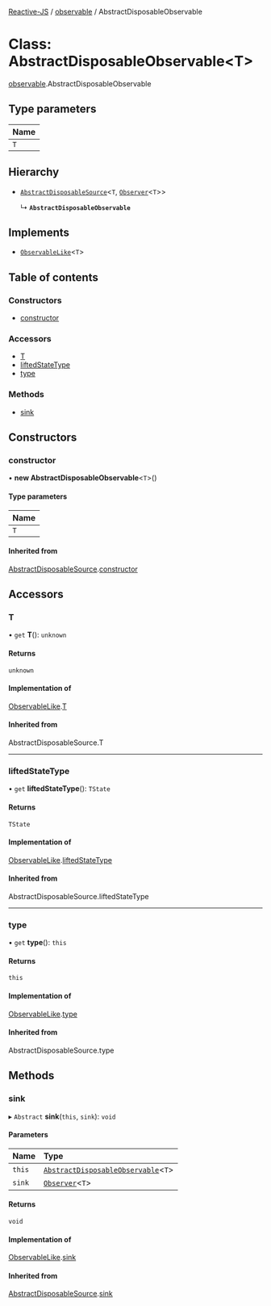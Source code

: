 [Reactive-JS](../README.md) / [observable](../modules/observable.md) / AbstractDisposableObservable

# Class: AbstractDisposableObservable<T\>

[observable](../modules/observable.md).AbstractDisposableObservable

## Type parameters

| Name |
| :------ |
| `T` |

## Hierarchy

- [`AbstractDisposableSource`](source.AbstractDisposableSource.md)<`T`, [`Observer`](observer.Observer.md)<`T`\>\>

  ↳ **`AbstractDisposableObservable`**

## Implements

- [`ObservableLike`](../interfaces/observable.ObservableLike.md)<`T`\>

## Table of contents

### Constructors

- [constructor](observable.AbstractDisposableObservable.md#constructor)

### Accessors

- [T](observable.AbstractDisposableObservable.md#t)
- [liftedStateType](observable.AbstractDisposableObservable.md#liftedstatetype)
- [type](observable.AbstractDisposableObservable.md#type)

### Methods

- [sink](observable.AbstractDisposableObservable.md#sink)

## Constructors

### constructor

• **new AbstractDisposableObservable**<`T`\>()

#### Type parameters

| Name |
| :------ |
| `T` |

#### Inherited from

[AbstractDisposableSource](source.AbstractDisposableSource.md).[constructor](source.AbstractDisposableSource.md#constructor)

## Accessors

### T

• `get` **T**(): `unknown`

#### Returns

`unknown`

#### Implementation of

[ObservableLike](../interfaces/observable.ObservableLike.md).[T](../interfaces/observable.ObservableLike.md#t)

#### Inherited from

AbstractDisposableSource.T

___

### liftedStateType

• `get` **liftedStateType**(): `TState`

#### Returns

`TState`

#### Implementation of

[ObservableLike](../interfaces/observable.ObservableLike.md).[liftedStateType](../interfaces/observable.ObservableLike.md#liftedstatetype)

#### Inherited from

AbstractDisposableSource.liftedStateType

___

### type

• `get` **type**(): `this`

#### Returns

`this`

#### Implementation of

[ObservableLike](../interfaces/observable.ObservableLike.md).[type](../interfaces/observable.ObservableLike.md#type)

#### Inherited from

AbstractDisposableSource.type

## Methods

### sink

▸ `Abstract` **sink**(`this`, `sink`): `void`

#### Parameters

| Name | Type |
| :------ | :------ |
| `this` | [`AbstractDisposableObservable`](observable.AbstractDisposableObservable.md)<`T`\> |
| `sink` | [`Observer`](observer.Observer.md)<`T`\> |

#### Returns

`void`

#### Implementation of

[ObservableLike](../interfaces/observable.ObservableLike.md).[sink](../interfaces/observable.ObservableLike.md#sink)

#### Inherited from

[AbstractDisposableSource](source.AbstractDisposableSource.md).[sink](source.AbstractDisposableSource.md#sink)
